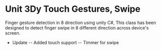 # Unit 3Dy Touch Gestures, Swipe

Finger gesture detection in 8 direction using unity C#, 
This class has been designed to detect finger swipe in 8 different direction across device's screen.

* Update
-- Added touch support
-- Timmer for swipe

